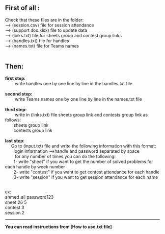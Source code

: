 <h2>First of all :</h2>
    <p> Check that these files are in the folder:<br>
         --> (session.csv) file for session attendance<br>
         --> (support doc.xlsx) file to update data<br>
         --> (links.txt) file for sheets group and contest group links<br>
         --> (handles.txt) file for handles <br>
         --> (names.txt) file for Teams names<br><br>
    </p>
<h2>Then:</h2> 

<p>
  <b>
    first step:<br>
  </b>
  &nbsp;&nbsp;&nbsp;&nbsp;&nbsp;&nbsp;&nbsp; write handles one by one line by line in the handles.txt file<br><br>
  <b>
    second step:<br>
  </b>
  &nbsp;&nbsp;&nbsp;&nbsp;&nbsp;&nbsp;&nbsp; write Teams names one by one line by line in the names.txt file<br><br>
  <b>
    third step:<br>
  </b>
  &nbsp;&nbsp;&nbsp;&nbsp;&nbsp;&nbsp;&nbsp; write in (links.txt) file sheets group link and contests group link as follows:<br>
  &nbsp;&nbsp;&nbsp;&nbsp;&nbsp;&nbsp;&nbsp;sheets group link<br>
  &nbsp;&nbsp;&nbsp;&nbsp;&nbsp;&nbsp;&nbsp;contests group link<br><br>
  <b>
    last step:<br>
  </b>
  &nbsp;&nbsp;&nbsp;&nbsp; Go to (input.txt) file and write the following information with this format:<br>
  &nbsp;&nbsp;&nbsp;&nbsp;&nbsp;&nbsp;&nbsp;login information                                                                                         -->handle and password separated by space<br>
  &nbsp;&nbsp;&nbsp;&nbsp;&nbsp;&nbsp;&nbsp; for any number of times you can do the following:<br>
  &nbsp;&nbsp;&nbsp;&nbsp;&nbsp;&nbsp;&nbsp;1- write "sheet" if you want to get the number of solved problems for each handle by week number              <br>
  &nbsp;&nbsp;&nbsp;&nbsp;&nbsp;&nbsp;&nbsp;2- write "contest" if you want to get contest attendance for each handle                                  <br>
  &nbsp;&nbsp;&nbsp;&nbsp;&nbsp;&nbsp;&nbsp;3- write "session" if you want to get session attendance for each name                                    <br><br>
  
  ex:<br>
  ahmed_ali password123<br>
  sheet 26 5<br>
  contest 3<br>
  session 2<br>
</p>
<hr>
<strong>You can read instructions from [How to use.txt file]</strong>
  

